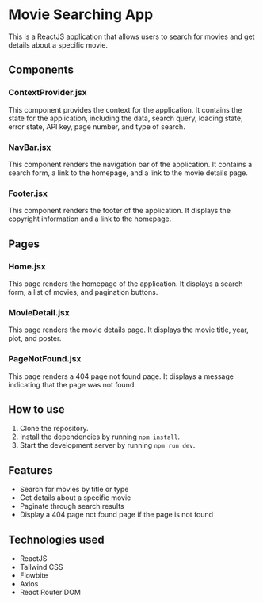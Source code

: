 # Movie Searching App

This is a ReactJS application that allows users to search for movies and get details about a specific movie.

## Components

### ContextProvider.jsx

This component provides the context for the application. It contains the state for the application, including the data, search query, loading state, error state, API key, page number, and type of search.

### NavBar.jsx

This component renders the navigation bar of the application. It contains a search form, a link to the homepage, and a link to the movie details page.

### Footer.jsx

This component renders the footer of the application. It displays the copyright information and a link to the homepage.

## Pages

### Home.jsx

This page renders the homepage of the application. It displays a search form, a list of movies, and pagination buttons.

### MovieDetail.jsx

This page renders the movie details page. It displays the movie title, year, plot, and poster.

### PageNotFound.jsx

This page renders a 404 page not found page. It displays a message indicating that the page was not found.



## How to use

1. Clone the repository.
2. Install the dependencies by running `npm install`.
3. Start the development server by running `npm run dev`.

## Features

- Search for movies by title or type
- Get details about a specific movie
- Paginate through search results
- Display a 404 page not found page if the page is not found

## Technologies used

- ReactJS
- Tailwind CSS
- Flowbite
- Axios
- React Router DOM

